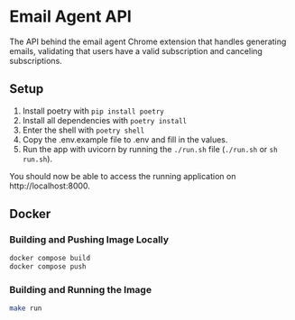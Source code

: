 # Email Agent API

The API behind the email agent Chrome extension that handles generating emails,
validating that users have a valid subscription and canceling subscriptions.

## Setup

1. Install poetry with `pip install poetry`
2. Install all dependencies with `poetry install`
3. Enter the shell with `poetry shell`
4. Copy the .env.example file to .env and fill in the values.
5. Run the app with uvicorn by running the `./run.sh` file (`./run.sh` or `sh run.sh`).

You should now be able to access the running application on http://localhost:8000.

## Docker

### Building and Pushing Image Locally

```bash
docker compose build
docker compose push
```

### Building and Running the Image

```bash
make run
```
